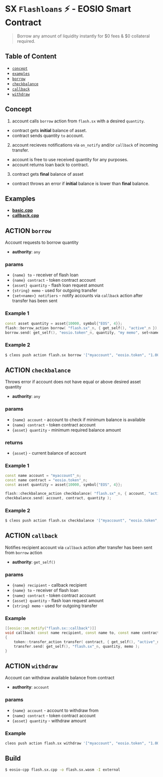 # SX `Flashloans` ⚡️ - EOSIO Smart Contract

> Borrow any amount of liquidity instantly for $0 fees & $0 collateral required.

## Table of Content

- [`concept`](#concept)
- [`examples`](#examples)
- [`borrow`](#action-borrow)
- [`checkbalance`](#action-checkbalance)
- [`callback`](#action-callback)
- [`withdraw`](#action-withdraw)

## Concept

1. account calls `borrow` action from `flash.sx` with a desired `quantity`.
  - contract gets **initial** balance of asset.
  - contract sends quantity `to` account.
2. account recieves notifications via `on_notify` and/or `callback` of incoming transfer.
  - account is free to use received quantity for any purposes.
  - account returns loan back to contract.
3. contract gets **final** balance of asset
  - contract throws an error if **initial** balance is lower than **final** balance.

## Examples

- [**basic.cpp**](/examples/basic.sx.cpp)
- [**callback.cpp**](/examples/callback.sx.cpp)

## ACTION `borrow`

Account requests to borrow quantity

- **authority**: `any`

### params

- `{name} to` - receiver of flash loan
- `{name} contract` - token contract account
- `{asset} quantity` - flash loan request amount
- `{string} memo` - used for outgoing transfer
- `{set<name>} notifiers` - notify accounts via `callback` action after transfer has been sent

### Example 1

```c++
const asset quantity = asset{10000, symbol{"EOS", 4}};
flash::borrow_action borrow( "flash.sx"_n, { get_self(), "active"_n });
borrow.send( get_self(), "eosio.token"_n, quantity, "my memo", set<name>() );
```

### Example 2

```bash
$ cleos push action flash.sx borrow '["myaccount", "eosio.token", "1.0000 EOS", "my memo", []]' -p myaccount
```

## ACTION `checkbalance`

Throws error if account does not have equal or above desired asset quantity

- **authority**: `any`

### params

- `{name} account` - account to check if minimum balance is available
- `{name} contract` - token contract account
- `{asset} quantity` - minimum required balance amount

### returns

- `{asset}` - current balance of account

### Example 1

```c++
const name account = "myaccount"_n;
const name contract = "eosio.token"_n;
const asset quantity = asset{10000, symbol{"EOS", 4}};

flash::checkbalance_action checkbalance( "flash.sx"_n, { account, "active"_n });
checkbalance.send( account, contract, quantity );
```

### Example 2

```bash
$ cleos push action flash.sx checkbalance '["myaccount", "eosio.token", "1.0000 EOS"] -p myaccount
```

## ACTION `callback`

Notifies recipient account via `callback` action after transfer has been sent from `borrow` action

- **authority**: `get_self()`

### params

- `{name} recipient` - callback recipient
- `{name} to` - receiver of flash loan
- `{name} contract` - token contract account
- `{asset} quantity` - flash loan request amount
- `{string} memo` - used for outgoing transfer

### Example

```c++
[[eosio::on_notify("flash.sx::callback")]]
void callback( const name recipient, const name to, const name contract, asset quantity, const string memo )
{
	token::transfer_action transfer( contract, { get_self(), "active"_n });
	transfer.send( get_self(), "flash.sx"_n, quantity, memo );
}
```

## ACTION `withdraw`

Account can withdraw available balance from contract

- **authority**: `account`

### params

- `{name} account` - account to withdraw from
- `{name} contract` - token contract account
- `{asset} quantity` - withdraw amount

### Example

```bash
cleos push action flash.sx withdraw '["myaccount", "eosio.token", "1.0000 EOS"]' -p myaccount
```

## Build

```bash
$ eosio-cpp flash.sx.cpp -o flash.sx.wasm -I external
```
